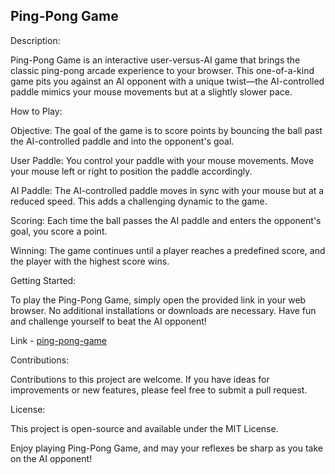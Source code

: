 
## Ping-Pong Game


Description:

Ping-Pong Game is an interactive user-versus-AI game that brings the classic ping-pong arcade experience to your browser. This one-of-a-kind game pits you against an AI opponent with a unique twist—the AI-controlled paddle mimics your mouse movements but at a slightly slower pace.


How to Play:

Objective: The goal of the game is to score points by bouncing the ball past the AI-controlled paddle and into the opponent's goal.

User Paddle: You control your paddle with your mouse movements. Move your mouse left or right to position the paddle accordingly.

AI Paddle: The AI-controlled paddle moves in sync with your mouse but at a reduced speed. This adds a challenging dynamic to the game.

Scoring: Each time the ball passes the AI paddle and enters the opponent's goal, you score a point.

Winning: The game continues until a player reaches a predefined score, and the player with the highest score wins.

Getting Started:

To play the Ping-Pong Game, simply open the provided link in your web browser. No additional installations or downloads are necessary. Have fun and challenge yourself to beat the AI opponent!

Link - [ping-pong-game](https://hinata-sho.github.io/ping/)

Contributions:

Contributions to this project are welcome. If you have ideas for improvements or new features, please feel free to submit a pull request.

License:

This project is open-source and available under the MIT License.

Enjoy playing Ping-Pong Game, and may your reflexes be sharp as you take on the AI opponent!







